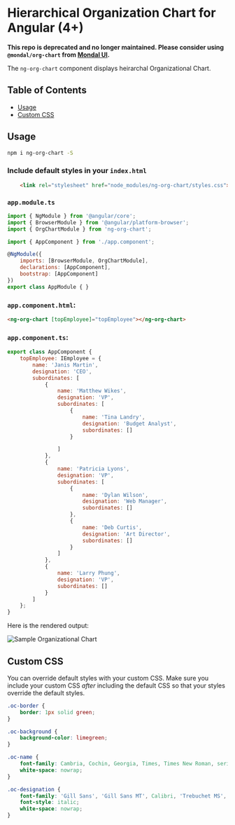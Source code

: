 # Hierarchical Organization Chart for Angular (4+)

**This repo is deprecated and no longer maintained. Please consider using `@mondal/org-chart` from [Mondal UI](https://github.com/ashishmondal/mondal-ui).**

The `ng-org-chart` component displays heirarchal Organizational Chart.

## Table of Contents

 * [Usage](#usage)
 * [Custom CSS](#custom-css)

## Usage
```bash
npm i ng-org-chart -S
```

### Include default styles in your `index.html`
```html
	<link rel="stylesheet" href="node_modules/ng-org-chart/styles.css">
```

### `app.module.ts`
```js
import { NgModule } from '@angular/core';
import { BrowserModule } from '@angular/platform-browser';
import { OrgChartModule } from 'ng-org-chart';

import { AppComponent } from './app.component';

@NgModule({
    imports: [BrowserModule, OrgChartModule],
    declarations: [AppComponent],
    bootstrap: [AppComponent]
})
export class AppModule { }
```

### `app.component.html`:
```html
<ng-org-chart [topEmployee]="topEmployee"></ng-org-chart>
```

### `app.component.ts`:
```js
export class AppComponent {
    topEmployee: IEmployee = {
        name: 'Janis Martin',
        designation: 'CEO',
        subordinates: [
            {
                name: 'Matthew Wikes',
                designation: 'VP',
                subordinates: [
                    {
                        name: 'Tina Landry',
                        designation: 'Budget Analyst',
                        subordinates: []
                    }

                ]
            },
            {
                name: 'Patricia Lyons',
                designation: 'VP',
                subordinates: [
                    {
                        name: 'Dylan Wilson',
                        designation: 'Web Manager',
                        subordinates: []
                    },
                    {
                        name: 'Deb Curtis',
                        designation: 'Art Director',
                        subordinates: []
                    }
                ]
            },
            {
                name: 'Larry Phung',
                designation: 'VP',
                subordinates: []
            }
        ]
    };
}
```

Here is the rendered output:

![Sample Organizational Chart](https://raw.githubusercontent.com/nulldev07/org-chart/master/sample-org-chart.png)

## Custom CSS
You can override default styles with your custom CSS. Make sure you include your custom CSS *after* including the default CSS so that your styles override the default styles.
```css
.oc-border {
	border: 1px solid green;
}

.oc-background {
	background-color: limegreen;
}

.oc-name {
	font-family: Cambria, Cochin, Georgia, Times, Times New Roman, serif;
	white-space: nowrap;
}

.oc-designation {
	font-family: 'Gill Sans', 'Gill Sans MT', Calibri, 'Trebuchet MS', sans-serif;
	font-style: italic;
	white-space: nowrap;
}
```
